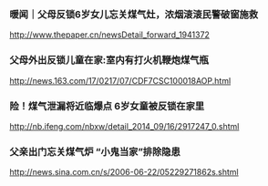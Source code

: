 ### 暖闻｜父母反锁6岁女儿忘关煤气灶，浓烟滚滚民警破窗施救
http://www.thepaper.cn/newsDetail_forward_1941372

### 父母外出反锁儿童在家:室内有打火机鞭炮煤气瓶
http://news.163.com/17/0217/07/CDF7CSC100018AOP.html

### 险！煤气泄漏将近临爆点 6岁女童被反锁在家里
http://nb.ifeng.com/nbxw/detail_2014_09/16/2917247_0.shtml

### 父亲出门忘关煤气炉 “小鬼当家”排除隐患
http://news.sina.com.cn/s/2006-06-22/05229271862s.shtml
